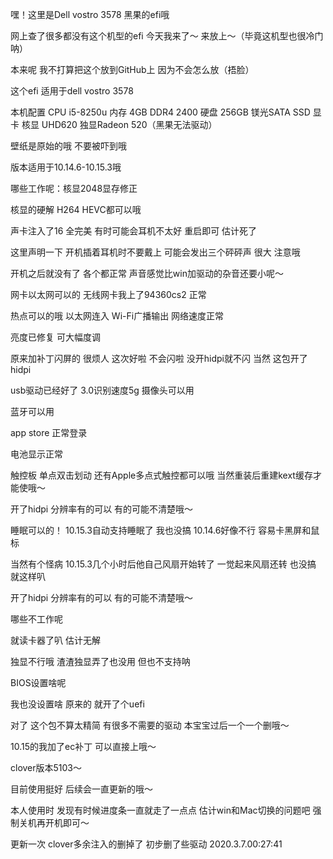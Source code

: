 嘿！这里是Dell vostro 3578 黑果的efi哦

网上查了很多都没有这个机型的efi 今天我来了～ 来放上～（毕竟这机型也很冷门呐）

本来呢 我不打算把这个放到GitHub上 因为不会怎么放（捂脸）

这个efi 适用于dell vostro 3578 

本机配置 CPU i5-8250u
       内存 4GB DDR4 2400
       硬盘 256GB 镁光SATA SSD
       显卡 核显 UHD620
           独显Radeon 520（黑果无法驱动）
	   

壁纸是原始的哦 不要被吓到哦

版本适用于10.14.6-10.15.3哦

哪些工作呢：核显2048显存修正

核显的硬解 H264 HEVC都可以哦

声卡注入了16 全完美 有时可能会耳机不太好 重启即可 估计死了

这里声明一下 开机插着耳机时不要戴上 可能会发出三个砰砰声 很大 注意哦 

开机之后就没有了 各个都正常 声音感觉比win加驱动的杂音还要小呢～

网卡以太网可以的 无线网卡我上了94360cs2 正常

热点可以的哦 以太网连入 Wi-Fi广播输出 网络速度正常

亮度已修复 可大幅度调

原来加补丁闪屏的 很烦人 这次好啦 不会闪啦 没开hidpi就不闪 当然 这包开了hidpi

usb驱动已经好了 3.0识别速度5g 摄像头可以用

蓝牙可以用

app store 正常登录

电池显示正常

触控板 单点双击划动 还有Apple多点式触控都可以哦 当然重装后重建kext缓存才能使哦～

开了hidpi 分辨率有的可以 有的可能不清楚哦～

睡眠可以的！ 10.15.3自动支持睡眠了 我也没搞 10.14.6好像不行 容易卡黑屏和鼠标

当然有个怪病 10.15.3几个小时后他自己风扇开始转了 一觉起来风扇还转 也没搞 就这样叭

开了hidpi 分辨率有的可以 有的可能不清楚哦～

哪些不工作呢

就读卡器了叭 估计无解

独显不行哦 渣渣独显弄了也没用 但也不支持呐

BIOS设置啥呢 

我也没设置啥 原来的 就开了个uefi

对了 这个包不算太精简 有很多不需要的驱动 本宝宝过后一个一个删哦～

10.15的我加了ec补丁 可以直接上哦～

clover版本5103～

目前使用挺好 后续会一直更新的哦～

本人使用时 发现有时候进度条一直就走了一点点 估计win和Mac切换的问题吧 强制关机再开机即可～

更新一次 clover多余注入的删掉了 初步删了些驱动 2020.3.7.00:27:41

